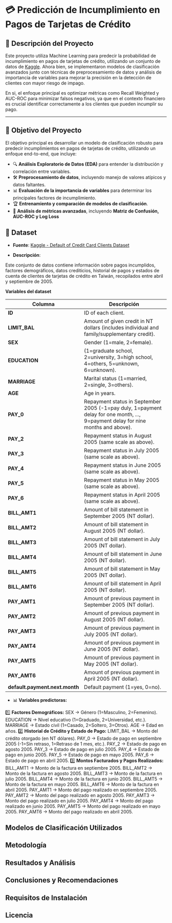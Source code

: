 # 💳 Predicción de Incumplimiento en Pagos de Tarjetas de Crédito

## 📌 Descripción del Proyecto

Este proyecto utiliza Machine Learning para predecir la probabilidad de incumplimiento en pagos de tarjetas de crédito, utilizando un conjunto de datos de [Kaggle](https://www.kaggle.com/datasets/uciml/default-of-credit-card-clients-dataset). Ahora bien, se implementaron modelos de clasificación avanzados junto con técnicas de preprocesamiento de datos y análisis de importancia de variables para mejorar la precisión en la detección de clientes con mayor riesgo de impago.

En si, el enfoque principal es optimizar métricas como Recall Weighted y AUC-ROC para minimizar falsos negativos, ya que en el contexto financiero es crucial identificar correctamente a los clientes que pueden incumplir su pago.

---

## 🎯 Objetivo del Proyecto

El objetivo principal es desarrollar un modelo de clasificación robusto para predecir incumplimientos en pagos de tarjetas de crédito, utilizando un enfoque end-to-end, que incluye:

- 🔍 **Análisis Exploratorio de Datos (EDA)** para entender la distribución y correlación entre variables.
- 🛠 **Preprocesamiento de datos**, incluyendo manejo de valores atípicos y datos faltantes.
- 📊 **Evaluación de la importancia de variables** para determinar los principales factores de incumplimiento.
- 🏆 **Entrenamiento y comparación de modelos de clasificación**.
- 🔎 **Análisis de métricas avanzadas**, incluyendo **Matriz de Confusión, AUC-ROC y Log Loss**

## 📂 Dataset  

- **Fuente**: [Kaggle - Default of Credit Card Clients Dataset](https://www.kaggle.com/datasets/uciml/default-of-credit-card-clients-dataset)  

- **Descripción**:
 
Este conjunto de datos contiene información sobre pagos incumplidos, factores demográficos, datos crediticios, historial de pagos y estados de cuenta de clientes de tarjetas de crédito en Taiwán, recopilados entre abril y septiembre de 2005.

**Variables del dataset**

| **Columna**                     | **Descripción** |
|---------------------------------|---------------|
| **ID**                          | ID of each client. |
| **LIMIT_BAL**                   | Amount of given credit in NT dollars (includes individual and family/supplementary credit). |
| **SEX**                          | Gender (1=male, 2=female). |
| **EDUCATION**                    | (1=graduate school, 2=university, 3=high school, 4=others, 5=unknown, 6=unknown). |
| **MARRIAGE**                     | Marital status (1=married, 2=single, 3=others). |
| **AGE**                          | Age in years. |
| **PAY_0**                        | Repayment status in September 2005 (-1=pay duly, 1=payment delay for one month, ..., 9=payment delay for nine months and above). |
| **PAY_2**                        | Repayment status in August 2005 (same scale as above). |
| **PAY_3**                        | Repayment status in July 2005 (same scale as above). |
| **PAY_4**                        | Repayment status in June 2005 (same scale as above). |
| **PAY_5**                        | Repayment status in May 2005 (same scale as above). |
| **PAY_6**                        | Repayment status in April 2005 (same scale as above). |
| **BILL_AMT1**                    | Amount of bill statement in September 2005 (NT dollar). |
| **BILL_AMT2**                    | Amount of bill statement in August 2005 (NT dollar). |
| **BILL_AMT3**                    | Amount of bill statement in July 2005 (NT dollar). |
| **BILL_AMT4**                    | Amount of bill statement in June 2005 (NT dollar). |
| **BILL_AMT5**                    | Amount of bill statement in May 2005 (NT dollar). |
| **BILL_AMT6**                    | Amount of bill statement in April 2005 (NT dollar). |
| **PAY_AMT1**                     | Amount of previous payment in September 2005 (NT dollar). |
| **PAY_AMT2**                     | Amount of previous payment in August 2005 (NT dollar). |
| **PAY_AMT3**                     | Amount of previous payment in July 2005 (NT dollar). |
| **PAY_AMT4**                     | Amount of previous payment in June 2005 (NT dollar). |
| **PAY_AMT5**                     | Amount of previous payment in May 2005 (NT dollar). |
| **PAY_AMT6**                     | Amount of previous payment in April 2005 (NT dollar). |
| **default.payment.next.month**    | Default payment (1=yes, 0=no). |

- 📊 **Variables predictoras:**
  
1️⃣ **Factores Demográficos:**
SEX → Género (1=Masculino, 2=Femenino).
EDUCATION → Nivel educativo (1=Graduado, 2=Universidad, etc.).
MARRIAGE → Estado civil (1=Casado, 2=Soltero, 3=Otros).
AGE → Edad en años.
2️⃣ **Historial de Crédito y Estado de Pago:**
LIMIT_BAL → Monto del crédito otorgado (en NT dólares).
PAY_0 → Estado de pago en septiembre 2005 (-1=Sin retraso, 1=Retraso de 1 mes, etc.).
PAY_2 → Estado de pago en agosto 2005.
PAY_3 → Estado de pago en julio 2005.
PAY_4 → Estado de pago en junio 2005.
PAY_5 → Estado de pago en mayo 2005.
PAY_6 → Estado de pago en abril 2005.
3️⃣ **Montos Facturados y Pagos Realizados:**
BILL_AMT1 → Monto de la factura en septiembre 2005.
BILL_AMT2 → Monto de la factura en agosto 2005.
BILL_AMT3 → Monto de la factura en julio 2005.
BILL_AMT4 → Monto de la factura en junio 2005.
BILL_AMT5 → Monto de la factura en mayo 2005.
BILL_AMT6 → Monto de la factura en abril 2005.
PAY_AMT1 → Monto del pago realizado en septiembre 2005.
PAY_AMT2 → Monto del pago realizado en agosto 2005.
PAY_AMT3 → Monto del pago realizado en julio 2005.
PAY_AMT4 → Monto del pago realizado en junio 2005.
PAY_AMT5 → Monto del pago realizado en mayo 2005.
PAY_AMT6 → Monto del pago realizado en abril 2005.



## Modelos de Clasificación Utilizados


## Metodología



## Resultados y Análisis


## Conclusiones y Recomendaciones


## Requisitos de Instalación


## Licencia
